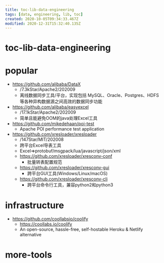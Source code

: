 ```yaml
---
title: toc-lib-data-engineering
tags: [data, engineering, lib, toc]
created: 2020-10-05T09:34:33.467Z
modified: 2020-12-31T15:32:40.135Z
---
```


# toc-lib-data-engineering

# popular

- https://github.com/alibaba/DataX
  - /7.3kStar/Apache2/202009
  - 离线数据同步工具/平台，实现包括 MySQL、Oracle、Postgres、HDFS等各种异构数据源之间高效的数据同步功能
- https://github.com/alibaba/easyexcel
  - /17.1kStar/Apache2/202009
  - 简单且能避免OOM的java处理Excel工具
- https://github.com/mikedehaan/poi-test
  - Apache POI performance test application
- https://github.com/xresloader/xresloader
  - /147Star/MIT/202008
  - 跨平台Excel导表工具
  - Excel=>protobuf/msgpack/lua/javascript/json/xml
  - https://github.com/xresloader/xresconv-conf
    - 批量转表配置规范
  - https://github.com/xresloader/xresconv-gui
    - 跨平台GUI工具(Windows/Linux/macOS)
  - https://github.com/xresloader/xresconv-cli
    - 跨平台命令行工具，兼容python2和python3
# infrastructure
- https://github.com/coollabsio/coolify
  - https://coollabs.io/coolify
  - An open-source, hassle-free, self-hostable Heroku & Netlify alternative
# more-tools
